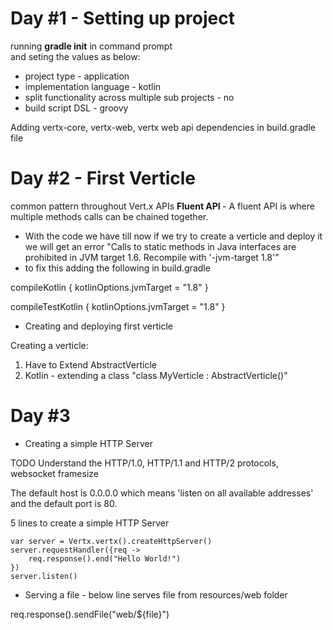# Day #1 - Setting up project

running <b>gradle init</b> in command prompt </br> and seting the values as below:
  * project type - application </br>
  * implementation language - kotlin </br>
  * split functionality across multiple sub projects - no </br>
  * build script DSL - groovy </br>
  
Adding vertx-core, vertx-web, vertx web api dependencies in build.gradle file 



# Day #2 - First Verticle

 common pattern throughout Vert.x APIs <b> Fluent API </b> - A fluent API is where multiple methods calls can be chained together. 
 
 * With the code we have till now if we try to create a verticle and deploy it we will get an error "Calls to static methods in Java interfaces are prohibited in JVM target 1.6. Recompile with '-jvm-target 1.8'"
 * to fix this adding the following in build.gradle
 
 compileKotlin {
    kotlinOptions.jvmTarget = "1.8"
}

compileTestKotlin {
    kotlinOptions.jvmTarget = "1.8"
}

* Creating and deploying first verticle

Creating a verticle:
 1. Have to Extend AbstractVerticle </br>
 2. Kotlin - extending a class 
  "class MyVerticle : AbstractVerticle()"






# Day #3

* Creating a simple HTTP Server

TODO Understand the HTTP/1.0, HTTP/1.1 and HTTP/2 protocols, websocket framesize

The default host is 0.0.0.0 which means 'listen on all available addresses' and the default port is 80.

5 lines to create a simple HTTP Server

    var server = Vertx.vertx().createHttpServer()
    server.requestHandler({req ->
        req.response().end("Hello World!")
    })
    server.listen()


* Serving a file - below line serves file from resources/web folder

 req.response().sendFile("web/${file}")
